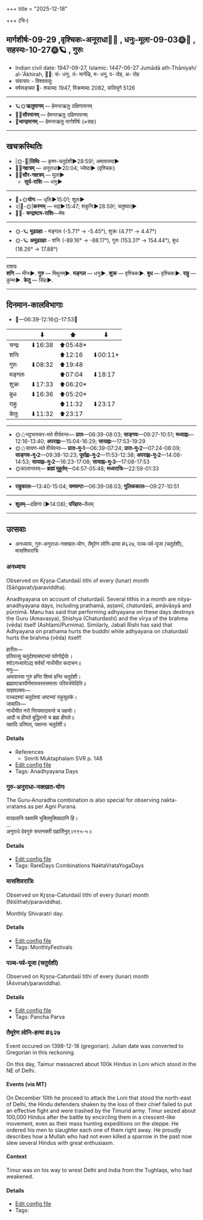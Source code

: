 +++
title = "2025-12-18"

+++
(चि॰)
## मार्गशीर्षः-09-29  ,वृश्चिकः-अनूराधा🌛🌌  ,  धनुः-मूला-09-03🌞🌌  ,  सहस्यः-10-27🌞🪐  , गुरुः
- Indian civil date: 1947-09-27, Islamic: 1447-06-27 Jumādā ath-Thāniyah/ al-ʾĀkhirah, 🌌🌞: सं- धनुः, तं- मार्गऴि, म- धनु, प- पोह, अ- पोह
- संवत्सरः - विश्वावसुः
- वर्षसङ्ख्या 🌛- शकाब्दः 1947, विक्रमाब्दः 2082, कलियुगे 5126
___________________
- 🪐🌞**ऋतुमानम्** — हेमन्तऋतुः दक्षिणायनम्
- 🌌🌞**सौरमानम्** — हेमन्तऋतुः दक्षिणायनम्
- 🌛**चान्द्रमानम्** — हेमन्तऋतुः मार्गशीर्षः (≈सहः)
___________________


## खचक्रस्थितिः
- |🌞-🌛|**तिथिः** — कृष्ण-चतुर्दशी►28:59!; अमावास्या►  
- 🌌🌛**नक्षत्रम्** — अनूराधा►20:04; ज्येष्ठा► (वृश्चिकः)  
- 🌌🌞**सौर-नक्षत्रम्** — मूला►  
  - **सूर्य-राशिः** — धनुः► 
___________________
- 🌛+🌞**योगः** — धृतिः►15:01; शूलः►  
- २|🌛-🌞|**करणम्** — भद्रा►15:47; शकुनिः►28:59!; चतुष्पात्►  
- 🌌🌛- **चन्द्राष्टम-राशिः**—मेषः  
___________________
- 🌞-🪐 **मूढग्रहाः** - मङ्गलः (-5.71° → -5.45°), शुक्रः (4.71° → 4.47°)
- 🌞-🪐 **अमूढग्रहाः** - शनिः (-89.16° → -88.17°), गुरुः (153.31° → 154.44°), बुधः (18.26° → 17.88°)
___________________
राशयः  
**शनि** — मीनः►. **गुरु** — मिथुनम्►. **मङ्गल** — धनुः►. **शुक्र** — वृश्चिकः►. **बुध** — वृश्चिकः►. **राहु** — कुम्भः►. **केतु** — सिंहः►. 
___________________


## दिनमान-कालविभागाः
- 🌅—06:39-12:16🌞-17:53🌇  

|      |⬇     |⬆     |⬇     |
|------|-----|-----|------|
|चन्द्रः|⬇16:38 |⬆05:48*|     |
|शनिः   |     |⬆12:16 |⬇00:11*|
|गुरुः  |⬇08:32 |⬆19:48 |     |
|मङ्गलः |     |⬆07:04 |⬇18:17 |
|शुक्रः |⬇17:33 |⬆06:20*|     |
|बुधः   |⬇16:36 |⬆05:20*|     |
|राहुः  |     |⬆11:32 |⬇23:17 |
|केतुः  |⬇11:32 |⬆23:17 |     |
___________________
- 🌞⚝भट्टभास्कर-मते वीर्यवन्तः— **प्रातः**—06:39-08:03; **साङ्गवः**—09:27-10:51; **मध्याह्नः**—12:16-13:40; **अपराह्णः**—15:04-16:29; **सायाह्नः**—17:53-19:29  
- 🌞⚝सायण-मते वीर्यवन्तः— **प्रातः-मु॰1**—06:39-07:24; **प्रातः-मु॰2**—07:24-08:09; **साङ्गवः-मु॰2**—09:38-10:23; **पूर्वाह्णः-मु॰2**—11:53-12:38; **अपराह्णः-मु॰2**—14:08-14:53; **सायाह्नः-मु॰2**—16:23-17:08; **सायाह्नः-मु॰3**—17:08-17:53  
- 🌞कालान्तरम्— **ब्राह्मं मुहूर्तम्**—04:57-05:48; **मध्यरात्रिः**—22:59-01:33  
___________________
- **राहुकालः**—13:40-15:04; **यमघण्टः**—06:39-08:03; **गुलिककालः**—09:27-10:51  
___________________
- **शूलम्**—दक्षिणा (►14:08); **परिहारः**–तैलम्  
___________________

## उत्सवाः
- अनध्यायः, गुरु-अनुराधा-नक्तव्रत-योगः, तैमूरेण लोनि-हत्या #६२७, पञ्च-पर्व-पूजा (चतुर्दशी), मासशिवरात्रिः
### अनध्यायः

Observed on Kr̥ṣṇa-Caturdaśī tithi of every (lunar) month (Sāṅgavaḥ/paraviddha). 

Anadhyayana on account of chaturdaśī. Several tithis in a month are nitya-anadhyayana days, including prathamā, aṣṭamī, chaturdaśī, amāvāsyā and pūrṇimā. Manu has said that performing adhyayana on these days destroys the Guru (Amavasya), Shishya (Chaturdashi) and the vīrya of the brahma (vēda) itself (Ashtami/Purnima). Similarly, Jabali Rishi has said that Adhyayana on prathama hurts the buddhi while adhyayana on chaturdaśī hurts the brahma (vēda) itself!

हारीतः—  
प्रतिपत्सु चतुर्दश्यामष्टम्यां पर्वणोर्द्वयोः।  
श्वोऽनध्यायेऽद्य शर्वर्यां नाधीयीत कदाचन॥  
मनुः—  
अमावास्या गुरुं हन्ति शिष्यं हन्ति चतुर्दशी।  
ब्रह्माष्टकापौर्णमास्यस्तस्मात्ताः परिवर्जयेदिति॥  
याज्ञवल्क्यः—  
पञ्चदश्यां चतुर्दश्यां अष्टम्यां राहुसूतके।  
जाबालिः—  
नाधीयीत नरो नित्यमादावन्ते च पक्षयोः।  
आदौ च हीयते बुद्धिरन्ते च ब्रह्म हीयते॥  
पक्षादिः प्रतिपत्, पक्षान्तः चतुर्दशी॥



#### Details
- References
  - Smriti Muktaphalam SVR p.  148
- [Edit config file](https://github.com/jyotisham/adyatithi/blob/master/time_focus/adhyayana/lunar_month/tithi/00/29/anadhyAyaH~29.toml)
- Tags: Anadhyayana Days


### गुरु-अनुराधा-नक्तव्रत-योगः



The Guru-Anuradha combination is also special for observing nakta-vratams as per Agni Purana.

वारव्रतानि वक्ष्यामि भुक्तिमुक्तिप्रदानि हि।  
...  
अनुराधे देवगुरुं सप्तनक्ती ग्रहार्तिनुत्॥१९५-५॥



#### Details
- [Edit config file](https://github.com/jyotisham/adyatithi/blob/master/time_focus/nakta-vrata-yoga/description_only/guru-anurAdhA-naktavrata-yOgaH.toml)
- Tags: RareDays Combinations NaktaVrataYogaDays


### मासशिवरात्रिः

Observed on Kr̥ṣṇa-Caturdaśī tithi of every (lunar) month (Niśīthaḥ/paraviddha). 

Monthly Shivaratri day.

#### Details
- [Edit config file](https://github.com/jyotisham/adyatithi/blob/master/devatA/shaiva/lunar_month/tithi/00/29/mAsazivarAtriH.toml)
- Tags: MonthlyFestivals


### पञ्च-पर्व-पूजा (चतुर्दशी)

Observed on Kr̥ṣṇa-Caturdaśī tithi of every (lunar) month (Āśvinaḥ/paraviddha). 



#### Details
- [Edit config file](https://github.com/jyotisham/adyatithi/blob/master/devatA/devIparva/lunar_month/tithi/00/29/pancha-parva-4.toml)
- Tags: Pancha Parva


### तैमूरेण लोनि-हत्या #६२७

Event occured on 1398-12-18 (gregorian). Julian date was converted to Gregorian in this reckoning. 

On this day, Taimur massacred about 100k Hindus in Loni which stood in the NE of Delhi.

#### Events (via MT)
On December 10th he proceed to attack the Loni that stood the north-east of Delhi, the Hindu defenders shaken by the loss of their chief failed to put an effective fight and were trashed by the Timurid army. Timur seized about 100,000 Hindus after the battle by encircling them in a crescent-like movement, even as their mass hunting expeditions on the steppe. He ordered his men to slaughter each one of them right away. He proudly describes how a Mullah who had not even killed a sparrow in the past now slew several Hindus with great enthusiasm. 

#### Context
Timur was on his way to wrest Delhi and India from the Tughlaqs, who had weakened.

#### Details
- [Edit config file](https://github.com/jyotisham/adyatithi/blob/master/mahApuruSha/xatra-later/julian/day/12/10/taimUreNa_loni-hatyA.toml)
- Tags: 


